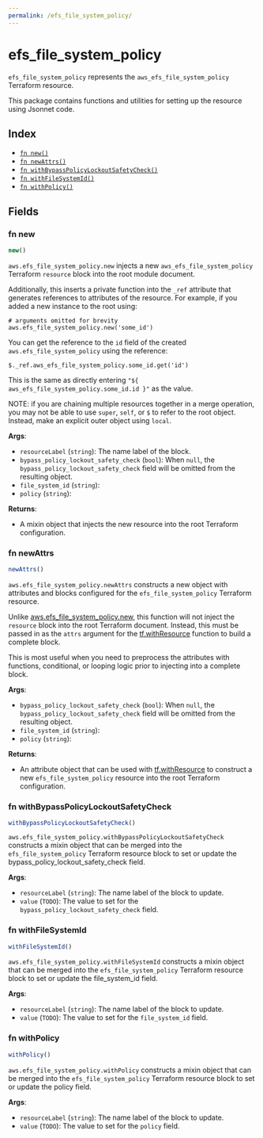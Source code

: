 ```yaml
---
permalink: /efs_file_system_policy/
---
```


# efs_file_system_policy

`efs_file_system_policy` represents the `aws_efs_file_system_policy` Terraform resource.



This package contains functions and utilities for setting up the resource using Jsonnet code.


## Index

* [`fn new()`](#fn-new)
* [`fn newAttrs()`](#fn-newattrs)
* [`fn withBypassPolicyLockoutSafetyCheck()`](#fn-withbypasspolicylockoutsafetycheck)
* [`fn withFileSystemId()`](#fn-withfilesystemid)
* [`fn withPolicy()`](#fn-withpolicy)

## Fields

### fn new

```ts
new()
```


`aws.efs_file_system_policy.new` injects a new `aws_efs_file_system_policy` Terraform `resource`
block into the root module document.

Additionally, this inserts a private function into the `_ref` attribute that generates references to attributes of the
resource. For example, if you added a new instance to the root using:

    # arguments omitted for brevity
    aws.efs_file_system_policy.new('some_id')

You can get the reference to the `id` field of the created `aws.efs_file_system_policy` using the reference:

    $._ref.aws_efs_file_system_policy.some_id.get('id')

This is the same as directly entering `"${ aws_efs_file_system_policy.some_id.id }"` as the value.

NOTE: if you are chaining multiple resources together in a merge operation, you may not be able to use `super`, `self`,
or `$` to refer to the root object. Instead, make an explicit outer object using `local`.

**Args**:
  - `resourceLabel` (`string`): The name label of the block.
  - `bypass_policy_lockout_safety_check` (`bool`):  When `null`, the `bypass_policy_lockout_safety_check` field will be omitted from the resulting object.
  - `file_system_id` (`string`): 
  - `policy` (`string`): 

**Returns**:
- A mixin object that injects the new resource into the root Terraform configuration.


### fn newAttrs

```ts
newAttrs()
```


`aws.efs_file_system_policy.newAttrs` constructs a new object with attributes and blocks configured for the `efs_file_system_policy`
Terraform resource.

Unlike [aws.efs_file_system_policy.new](#fn-efsfilesystempolicynew), this function will not inject the `resource`
block into the root Terraform document. Instead, this must be passed in as the `attrs` argument for the
[tf.withResource](https://github.com/tf-libsonnet/core/tree/main/docs#fn-withresource) function to build a complete block.

This is most useful when you need to preprocess the attributes with functions, conditional, or looping logic prior to
injecting into a complete block.

**Args**:
  - `bypass_policy_lockout_safety_check` (`bool`):  When `null`, the `bypass_policy_lockout_safety_check` field will be omitted from the resulting object.
  - `file_system_id` (`string`): 
  - `policy` (`string`): 

**Returns**:
  - An attribute object that can be used with [tf.withResource](https://github.com/tf-libsonnet/core/tree/main/docs#fn-withresource) to construct a new `efs_file_system_policy` resource into the root Terraform configuration.


### fn withBypassPolicyLockoutSafetyCheck

```ts
withBypassPolicyLockoutSafetyCheck()
```

`aws.efs_file_system_policy.withBypassPolicyLockoutSafetyCheck` constructs a mixin object that can be merged into the `efs_file_system_policy`
Terraform resource block to set or update the bypass_policy_lockout_safety_check field.



**Args**:
  - `resourceLabel` (`string`): The name label of the block to update.
  - `value` (`TODO`): The value to set for the `bypass_policy_lockout_safety_check` field.


### fn withFileSystemId

```ts
withFileSystemId()
```

`aws.efs_file_system_policy.withFileSystemId` constructs a mixin object that can be merged into the `efs_file_system_policy`
Terraform resource block to set or update the file_system_id field.



**Args**:
  - `resourceLabel` (`string`): The name label of the block to update.
  - `value` (`TODO`): The value to set for the `file_system_id` field.


### fn withPolicy

```ts
withPolicy()
```

`aws.efs_file_system_policy.withPolicy` constructs a mixin object that can be merged into the `efs_file_system_policy`
Terraform resource block to set or update the policy field.



**Args**:
  - `resourceLabel` (`string`): The name label of the block to update.
  - `value` (`TODO`): The value to set for the `policy` field.

